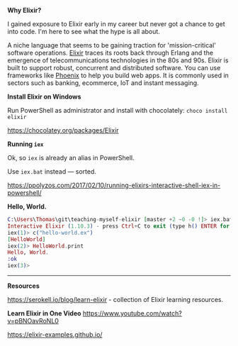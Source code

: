 **Why Elixir?**

I gained exposure to Elixir early in my career but never got a chance to get into code. I'm here to see what the hype is all about.

A niche language that seems to be gaining traction for 'mission-critical' software operations. [Elixir](https://en.wikipedia.org/wiki/Elixir_(programming_language)) traces its roots back through Erlang and the emergence of telecommunications technologies in the 80s and 90s. Elixir is built to support robust, concurrent and distributed software. You can use frameworks like [Phoenix](https://www.phoenixframework.org/) to help you build web apps. It is commonly used in sectors such as banking, ecommerce, IoT and instant messaging.

**Install Elixir on Windows**

Run PowerShell as administrator and install with chocolately: `choco install elixir`

https://chocolatey.org/packages/Elixir

**Running `iex`**

Ok, so `iex` is already an alias in PowerShell. 

Use `iex.bat` instead — sorted.

https://ppolyzos.com/2017/02/10/running-elixirs-interactive-shell-iex-in-powershell/

**Hello, World.**

```elixir
C:\Users\Thomas\git\teaching-myself-elixir [master +2 ~0 -0 !]> iex.bat
Interactive Elixir (1.10.3) - press Ctrl+C to exit (type h() ENTER for help)
iex(1)> c("hello-world.ex")
[HelloWorld]
iex(2)> HelloWorld.print
Hello, World.
:ok
iex(3)>
```

---

**Resources**

https://serokell.io/blog/learn-elixir - collection of Elixir learning resources.

**Learn Elixir in One Video** https://www.youtube.com/watch?v=pBNOavRoNL0

https://elixir-examples.github.io/